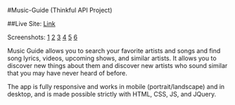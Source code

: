 #Music-Guide (Thinkful API Project)

##Live Site: [Link](https://lsk101.github.io/music-guide/)

Screenshots:
[1](https://github.com/LsK101/music-guide/blob/master/screenshots/1.PNG?raw=true)
[2](https://github.com/LsK101/music-guide/blob/master/screenshots/2.PNG?raw=true)
[3](https://github.com/LsK101/music-guide/blob/master/screenshots/3.PNG?raw=true)
[4](https://github.com/LsK101/music-guide/blob/master/screenshots/4.PNG?raw=true)
[5](https://github.com/LsK101/music-guide/blob/master/screenshots/5.PNG?raw=true)
[6](https://github.com/LsK101/music-guide/blob/master/screenshots/6.PNG?raw=true)

Music Guide allows you to search your favorite artists and songs and find song lyrics,
videos, upcoming shows, and similar artists. It allows you to discover new things
about them and discover new artists who sound similar that you may have never heard
of before.

The app is fully responsive and works in mobile (portrait/landscape) and in desktop,
and is made possible strictly with HTML, CSS, JS, and JQuery.